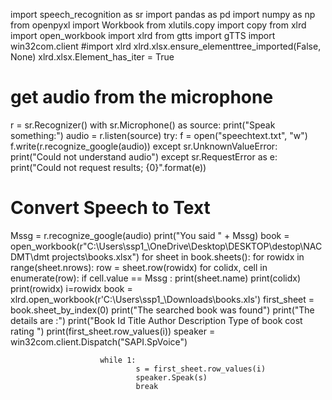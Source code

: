 import speech_recognition as sr 
import pandas as pd 
import numpy as np 
from openpyxl import Workbook 
from xlutils.copy import copy 
from xlrd import open_workbook 
import xlrd
from gtts import gTTS
import win32com.client
#import xlrd
xlrd.xlsx.ensure_elementtree_imported(False, None)
xlrd.xlsx.Element_has_iter = True
# get audio from the microphone 
r = sr.Recognizer()
with sr.Microphone() as source: 
	 print("Speak something:") 
	 audio = r.listen(source) 
	 try: 
		 f = open("speechtext.txt", "w") 
		 f.write(r.recognize_google(audio)) 
	 except sr.UnknownValueError: 
			 print("Could not understand audio") 
	 except sr.RequestError as e: 
				 print("Could not request results; {0}".format(e)) 
# Convert Speech to Text 
Mssg = r.recognize_google(audio) 
print("You said " + Mssg)
book = open_workbook(r"C:\Users\ssp1_\OneDrive\Desktop\DESKTOP\destop\NAC DMT\dmt projects\books.xlsx")
for sheet in book.sheets(): 
			for rowidx in range(sheet.nrows): 
				row = sheet.row(rowidx) 
				for colidx, cell in enumerate(row): 
					if cell.value == Mssg : 
						print(sheet.name) 
						print(colidx) 
						print(rowidx) 
						i=rowidx 
						book = xlrd.open_workbook(r'C:\Users\ssp1_\Downloads\books.xls') 
						first_sheet = book.sheet_by_index(0) 
						print("The searched book was found") 
						print("The details are :") 
						print("Book Id Title Author Description Type of book cost rating ") 
						print(first_sheet.row_values(i))
						speaker = win32com.client.Dispatch("SAPI.SpVoice") 
  
						while 1: 
								s = first_sheet.row_values(i) 
								speaker.Speak(s) 
								break
